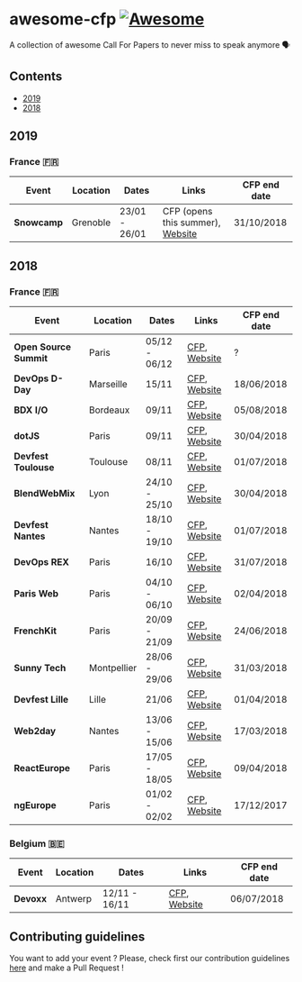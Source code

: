 # awesome-cfp [![Awesome](https://cdn.rawgit.com/sindresorhus/awesome/d7305f38d29fed78fa85652e3a63e154dd8e8829/media/badge.svg)](https://github.com/sindresorhus/awesome)
A collection of awesome Call For Papers to never miss to speak anymore 🗣

## Contents

- [2019](#2019)
- [2018](#2018)

## 2019

### France 🇫🇷

| Event | Location | Dates | Links | CFP end date
| --- | --- | --- | --- | --- |
| **Snowcamp** | Grenoble | 23/01 - 26/01 | CFP (opens this summer), [Website](https://snowcamp.io/en/) | 31/10/2018

## 2018

### France 🇫🇷

| Event | Location | Dates | Links | CFP end date
| --- | --- | --- | --- | --- |
| **Open Source Summit** | Paris | 05/12 - 06/12 | [CFP](http://cfp.opensourcesummit.paris/), [Website](http://www.opensourcesummit.paris/) | ?
| **DevOps D-Day** | Marseille | 15/11 | [CFP](https://docs.google.com/forms/d/e/1FAIpQLScOHPUjB2qxLEl91-wMPskpFR4NKIRZz_QFizPUgEpS1f73dw/viewform), [Website](http://2018.devops-dday.com/) | 18/06/2018
| **BDX I/O** | Bordeaux | 09/11 | [CFP](https://cfp.bdx.io/), [Website](https://www.bdx.io/) | 05/08/2018
| **dotJS** | Paris | 09/11 | [CFP](https://eventil.com/events/dotjs-2018), [Website](https://www.dotjs.io/) | 30/04/2018
| **Devfest Toulouse** | Toulouse | 08/11 | [CFP](https://devfest-toulouse.cfp.io), [Website](https://devfesttoulouse.fr/) | 01/07/2018
| **BlendWebMix** | Lyon | 24/10 - 25/10 | [CFP](https://blendwebmix.workable.com/), [Website](https://www.blendwebmix.com/) | 30/04/2018
| **Devfest Nantes** | Nantes | 18/10 - 19/10 | [CFP](https://cfp.gdgnantes.com/public/event/inzOQDR94h4bAaOVd7Db), [Website](https://devfest2018-site.firebaseapp.com/) | 01/07/2018
| **DevOps REX** | Paris | 16/10 | [CFP](https://www.devopsrex.fr/proposer-un-talk/), [Website](http://www.devopsrex.fr/) | 31/07/2018
| **Paris Web** | Paris | 04/10 - 06/10 | [CFP](https://appel-orateurs.paris-web.fr/), [Website](https://www.paris-web.fr/) | 02/04/2018
| **FrenchKit** | Paris | 20/09 - 21/09 | [CFP](https://www.papercall.io/frenchkit-2018), [Website](https://frenchkit.fr/) | 24/06/2018
| **Sunny Tech** | Montpellier | 28/06 - 29/06 | [CFP](https://sunnytech.cfp.io/), [Website](https://sunny-tech.io/) | 31/03/2018
| **Devfest Lille** | Lille | 21/06 | [CFP](https://devfestlille.cfp.io/), [Website](https://devfest.gdglille.org/) | 01/04/2018
| **Web2day** | Nantes | 13/06 - 15/06 | [CFP](https://web2day.cfp.io/), [Website](https://web2day.co/) | 17/03/2018
| **ReactEurope** | Paris | 17/05 - 18/05 | [CFP](https://checkout.eventlama.com/#/events/reacteurope-2018/cfp), [Website](https://www.react-europe.org/) | 09/04/2018
| **ngEurope** | Paris | 01/02 - 02/02 | [CFP](https://checkout.eventlama.com/#/events/PHD3/cfp), [Website](https://ngeurope.org/) | 17/12/2017

### Belgium 🇧🇪

| Event | Location | Dates | Links | CFP end date
| --- | --- | --- | --- | --- |
| **Devoxx** | Antwerp | 12/11 - 16/11 | [CFP](https://dvbe18.confinabox.com/), [Website](https://devoxx.be/) | 06/07/2018

## Contributing guidelines

You want to add your event ? Please, check first our contribution guidelines [here](CONTRIBUTING.md) and make a Pull Request !
